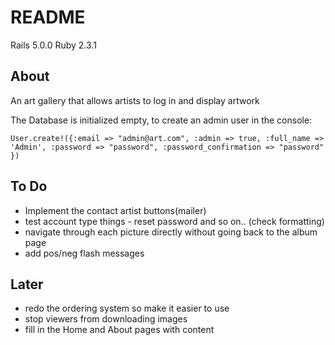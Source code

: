 # README

Rails 5.0.0
Ruby 2.3.1


## About

An art gallery that allows artists to log in and display artwork

The Database is initialized empty, to create an admin user in the console:

`User.create!({:email => "admin@art.com", :admin => true, :full_name => 'Admin', :password => "password", :password_confirmation => "password" })`


## To Do

- Implement the contact artist buttons(mailer)
- test account type things - reset password and so on.. (check formatting)
- navigate through each picture directly without going back to the album page
- add pos/neg flash messages


## Later

- redo the ordering system so make it easier to use
- stop viewers from downloading images
- fill in the Home and About pages with content
